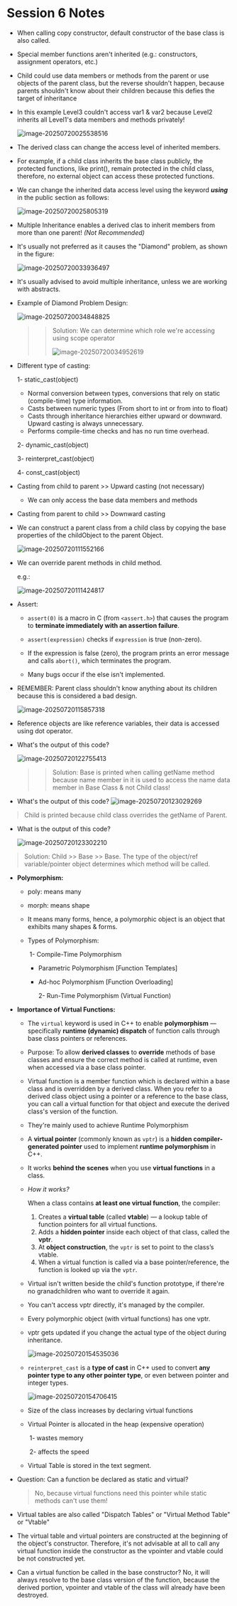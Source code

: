 # Session 6 Notes

- When calling copy constructor, default constructor of the base class is also called.

- Special member functions aren't inherited (e.g.: constructors, assignment operators, etc.)

- Child could use data members or methods from the parent or use objects of the parent class, but the reverse shouldn't happen, because parents shouldn't know about their children because this defies the target of inheritance

- In this example Level3 couldn't access var1 & var2 because Level2 inherits all Level1's data members and methods privately!

  ![image-20250720025538516](C:\Users\hp\AppData\Roaming\Typora\typora-user-images\image-20250720025538516.png)

- The derived class can change the access level of inherited members.

- For example, if a child class inherits the base class publicly, the protected functions, like print(), remain protected in the child class, therefore, no external object can access these protected functions.

- We can change the inherited data access level using the keyword ***using*** in the public section as follows:

  ![image-20250720025805319](C:\Users\hp\AppData\Roaming\Typora\typora-user-images\image-20250720025805319.png)

- Multiple Inheritance enables a derived clas to inherit members from more than one parent! *(Not Recommended)*

- It's usually not preferred as it causes the "Diamond" problem, as shown in the figure:

  ![image-20250720033936497](C:\Users\hp\AppData\Roaming\Typora\typora-user-images\image-20250720033936497.png)

- It's usually advised to avoid multiple inheritance, unless we are working with abstracts.

- Example of Diamond Problem Design:

  ![image-20250720034848825](C:\Users\hp\AppData\Roaming\Typora\typora-user-images\image-20250720034848825.png)

  > > Solution: We can determine which role we're accessing using scope operator
  > >
  > > ![image-20250720034952619](C:\Users\hp\AppData\Roaming\Typora\typora-user-images\image-20250720034952619.png)

- Different type of casting:

  1- static_cast<TYPE>(object)

  	- Normal conversion between types, conversions that rely on static (compile-time) type information.
  	- Casts between numeric types (From short to int or from into to float)
  	- Casts through inheritance hierarchies either upward or downward. Upward casting is always unnecessary.
  	- Performs compile-time checks and has no run time overhead.

  2- dynamic_cast<TYPE>(object)

  3- reinterpret_cast<TYPE>(object)

  4- const_cast<TYPE>(object)

- Casting from child to parent >> Upward casting (not necessary)

  - We can only access the base data members and methods

- Casting from parent to child >> Downward casting

- We can construct a parent class from a child class by copying the base properties of the childObject to the parent Object.

  ![image-20250720111552166](C:\Users\hp\AppData\Roaming\Typora\typora-user-images\image-20250720111552166.png)

- We can override parent methods in child method.

  e.g.:

   ![image-20250720111424817](C:\Users\hp\AppData\Roaming\Typora\typora-user-images\image-20250720111424817.png)

- Assert:

  - `assert(0)` is a macro in C (from `<assert.h>`) that causes the program to **terminate immediately with an assertion failure**.

  - `assert(expression)` checks if `expression` is true (non-zero).

  - If the expression is false (zero), the program prints an error message and calls `abort()`, which terminates the program.

  - Many bugs occur if the else isn't implemented.

- REMEMBER: Parent class shouldn't know anything about its children because this is considered a bad design.

  ![image-20250720115857318](C:\Users\hp\AppData\Roaming\Typora\typora-user-images\image-20250720115857318.png)

- Reference objects are like reference variables, their data is accessed using dot operator.

- What's the output of this code?

  ![image-20250720122755413](C:\Users\hp\AppData\Roaming\Typora\typora-user-images\image-20250720122755413.png)

  > > Solution: Base is printed when calling getName method because name member in it is used to access the name data member in Base Class & not Child class!

- What's the output of this code?
  ![image-20250720123029269](C:\Users\hp\AppData\Roaming\Typora\typora-user-images\image-20250720123029269.png)

> Child is printed because child class overrides the getName of Parent.

- What is the output of this code?

  ![image-20250720123302210](C:\Users\hp\AppData\Roaming\Typora\typora-user-images\image-20250720123302210.png)

> Solution: Child >> Base >> Base.
> The type of the object/ref variable/pointer object determines which method will be called. 

- **Polymorphism:**

  - poly: means many

  - morph: means shape

  - It means many forms, hence, a polymorphic object is an object that exhibits many shapes & forms.

  - Types of Polymorphism:

    ​	1- Compile-Time Polymorphism

    - Parametric Polymorphism [Function Templates]

    - Ad-hoc Polymorphism [Function Overloading]

      2- Run-Time Polymorphism (Virtual Function)

- **Importance of Virtual Functions:**

  - The `virtual` keyword is used in C++ to enable **polymorphism** — specifically **runtime (dynamic) dispatch** of function calls through base class pointers or references.

  - Purpose: To allow **derived classes** to **override** methods of base classes and ensure the correct method is called at runtime, even when accessed via a base class pointer.

  - Virtual function is a member function which is declared within a base class and is overridden by a derived class. When you refer to a derived class object using a pointer or a reference to the base class, you can call a virtual function for that object and execute the derived class's version of the function.

  - They're mainly used to achieve Runtime Polymorphism

  - A **virtual pointer** (commonly known as `vptr`) is a **hidden compiler-generated pointer** used to implement **runtime polymorphism** in C++.

  - It works **behind the scenes** when you use **virtual functions** in a class.

  - *How it works?*

    When a class contains **at least one virtual function**, the compiler:

    1. Creates a **virtual table** (called **vtable**) — a lookup table of function pointers for all virtual functions.
    2. Adds a **hidden pointer** inside each object of that class, called the **vptr**.
    3. At **object construction**, the `vptr` is set to point to the class’s vtable.
    4. When a virtual function is called via a base pointer/reference, the function is looked up via the `vptr`.

  - Virtual isn't written beside the child's function prototype, if there're no granadchildren who want to override it again.

  - You can't access vptr directly, it's managed by the compiler.

  - Every polymorphic object (with virtual functions) has one vptr.

  - vptr gets updated if you change the actual type of the object during inheritance.

    ![image-20250720154535036](C:\Users\hp\AppData\Roaming\Typora\typora-user-images\image-20250720154535036.png)

  - `reinterpret_cast` is a **type of cast** in C++ used to convert **any pointer type to any other pointer type**, or even between pointer and integer types.

    ![image-20250720154706415](C:\Users\hp\AppData\Roaming\Typora\typora-user-images\image-20250720154706415.png)

  - Size of the class increases by declaring virtual functions

  - Virtual Pointer is allocated in the heap (expensive operation)

    ​	1- wastes memory

    ​	2- affects the speed

  - Virtual Table is stored in the text segment.

- Question: Can a function be declared as static and virtual?

  > No, because virtual functions need this pointer while static methods can't use them!

- Virtual tables are also called "Dispatch Tables" or "Virtual Method Table" or "Vtable"

- The virtual table and virtual pointers are constructed at the beginning of the object's constructor. Therefore, it's not advisable at all to call any virtual function inside the constructor as the vpointer and vtable could be not constructed yet.

- Can a virtual function be called in the base constructor? No, it will always resolve to the base class version of the function, because the derived portion, vpointer and vtable of the class will already have been destroyed.

  